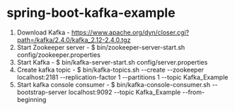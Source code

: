 # spring-boot-kafka-example

1. Download Kafka - https://www.apache.org/dyn/closer.cgi?path=/kafka/2.4.0/kafka_2.12-2.4.0.tgz
2. Start Zookeeper server - $ bin/zookeeper-server-start.sh config/zookeeper.properties
3. Start Kafka - $ bin/kafka-server-start.sh config/server.properties
4. Create kafka topic - $ bin/kafka-topics.sh --create --zookeeper localhost:2181 --replication-factor 1 --partitions 1 --topic Kafka_Example
5. Start kafka console consumer - $ bin/kafka-console-consumer.sh --bootstrap-server localhost:9092 --topic Kafka_Example --from-beginning
